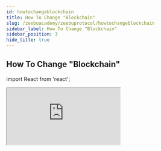 ```yaml
---
id: howtochangeblockchain
title: How To Change "Blockchain"
slug: /zeebuacademy/zeebuprotocol/howtochangeblockchain
sidebar_label: How To Change "Blockchain"
sidebar_position: 3
hide_title: true
---
```

<h2> How To Change "Blockchain" </h2>

import React from 'react';

<iframe
  src="https://cdn.iframe.ly/zjB4y20"
  style={{ width: '600px', height: '600px' }}
  allowFullScreen
></iframe>